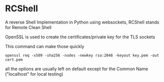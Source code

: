 # RCShell
A reverse Shell Implementation in Python using websockets, RCShell stands for Remote Clean Shell

OpenSSL is used to create the certificates/private key for the TLS sockets

This command can make those quickly

```openssl req -x509 -sha256 -nodes -newkey rsa:2048 -keyout key.pem -out cert.pem```

all the options are usually left on default except for the Common Name ("localhost" for local testing)
